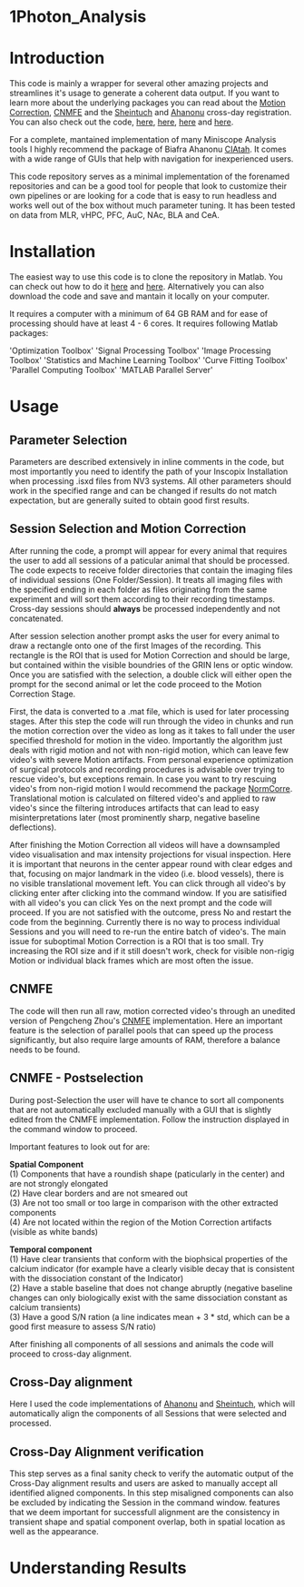 # 1Photon_Analysis

# Introduction #
This code is mainly a wrapper for several other amazing projects and streamlines it's usage to generate a coherent data output. If you want to learn more about the underlying packages you can read about the [Motion Correction](https://www.osapublishing.org/ol/abstract.cfm?uri=ol-33-2-156), [CNMFE](https://elifesciences.org/articles/28728) and the [Sheintuch](https://www.cell.com/cell-reports/pdf/S2211-1247(17)31430-4.pdf) and [Ahanonu](https://www.science.org/doi/full/10.1126/science.aap8586) cross-day registration. You can also check out the code, [here](https://www.mathworks.com/matlabcentral/fileexchange/18401-efficient-subpixel-image-registration-by-cross-correlation), [here](https://github.com/zhoupc/CNMF_E), [here](https://github.com/zivlab/CellReg) and [here](https://github.com/bahanonu/ciatah).

For a complete, mantained implementation of many Miniscope Analysis tools I highly recommend the package of Biafra Ahanonu [CIAtah](https://github.com/bahanonu/ciatah). It comes with a wide range of GUIs that help with navigation for inexperienced users. 

This code repository serves as a minimal implementation of the forenamed repositories and can be a good tool for people that look to customize their own pipelines or are looking for a code that is easy to run headless and works well out of the box without much parameter tuning. It has been tested on data from MLR, vHPC, PFC, AuC, NAc, BLA and CeA. 

# Installation #
The easiest way to use this code is to clone the repository in Matlab. You can check out how to do it [here](https://www.mathworks.com/help/matlab/matlab_prog/retrieve-from-git-repository.html) and [here](https://www.youtube.com/watch?v=O7A27uMduo0). Alternatively you can also download the code and save and mantain it locally on your computer. 

It requires a computer with a minimum of 64 GB RAM and for ease of processing should have at least 4 - 6 cores. It requires following Matlab packages:

'Optimization Toolbox'
'Signal Processing Toolbox'
'Image Processing Toolbox'
'Statistics and Machine Learning Toolbox'
'Curve Fitting Toolbox'
'Parallel Computing Toolbox'
'MATLAB Parallel Server'

# Usage #
## Parameter Selection ##
Parameters are described extensively in inline comments in the code, but most importantly you need to identify the path of your Inscopix Installation when processing .isxd files from NV3 systems. All other parameters should work in the specified range and can be changed if results do not match expectation, but are generally suited to obtain good first results.

## Session Selection and Motion Correction ##
After running the code, a prompt will appear for every animal that requires the user to add all sessions of a paticular animal that should be processed. The code expects to receive folder directories that contain the imaging files of individual sessions (One Folder/Session). It treats all imaging files with the specified ending in each folder as files originating from the same experiment and will sort them according to their recording timestamps. Cross-day sessions should **always** be processed independently and not concatenated.

After session selection another prompt asks the user for every animal to draw a rectangle onto one of the first Images of the recording. This rectangle is the ROI that is used for Motion Correction and should be large, but contained within the visible boundries of the GRIN lens or optic window. Once you are satisfied with the selection, a double click will either open the prompt for the second animal or let the code proceed to the Motion Correction Stage.

First, the data is converted to a .mat file, which is used for later processing stages. After this step the code will run through the video in chunks and run the motion correction over the video as long as it takes to fall under the user specified threshold for motion in the video. Importantly the algorithm just deals with rigid motion and not with non-rigid motion, which can leave few video's with severe Motion artifacts. From personal experience optimization of surgical protocols and recording procedures is advisable over trying to rescue video's, but exceptions remain. In case you want to try rescuing video's from non-rigid motion I would recommend the package [NormCorre](https://github.com/flatironinstitute/NoRMCorre). Translational motion is calculated on filtered video's and applied to raw video's since the filtering introduces artifacts that can lead to easy misinterpretations later (most prominently sharp, negative baseline deflections).

After finishing the Motion Correction all videos will have a downsampled video visualisation and max intensity projections for visual inspection. Here it is important that neurons in the center appear round with clear edges and that, focusing on major landmark in the video (i.e. blood vessels), there is no visible translational movement left. You can click through all video's by clicking enter after clicking into the command window. If you are satisified with all video's you can click Yes on the next prompt and the code will proceed.
If you are not satisfied with the outcome, press No and restart the code from the beginning. Currently there is no way to process individual Sessions and you will need to re-run the entire batch of video's. The main issue for suboptimal Motion Correction is a ROI that is too small. Try increasing the ROI size and if it still doesn't work, check for visible non-rigig Motion or individual black frames which are most often the issue.

## CNMFE ##
The code will then run all raw, motion corrected video's through an unedited version of Pengcheng Zhou's [CNMFE](https://github.com/zhoupc/CNMF_E) implementation. Here an important feature is the selection of parallel pools that can speed up the process significantly, but also require large amounts of RAM, therefore a balance needs to be found. 

## CNMFE - Postselection ##
During post-Selection the user will have te chance to sort all components that are not automatically excluded manually with a GUI that is slightly edited from the CNMFE implementation. Follow the instruction displayed in the command window to proceed.

Important features to look out for are:

**Spatial Component**  
(1) Components that have a roundish shape (paticularly in the center) and are not strongly elongated  
(2) Have clear borders and are not smeared out  
(3) Are not too small or too large in comparison with the other extracted components  
(4) Are not located within the region of the Motion Correction artifacts (visible as white bands)  

**Temporal component**  
(1) Have clear transients that conform with the biophsical properties of the calcium indicator (for example have a clearly visible decay that is consistent with the dissociation constant of the Indicator)  
(2) Have a stable baseline that does not change abruptly (negative baseline changes can only biologically exist with the same dissociation constant as calcium transients)  
(3) Have a good S/N ration (a line indicates mean + 3 * std, which can be a good first measure to assess S/N ratio)  

After finishing all components of all sessions and animals the code will proceed to cross-day alignment.

## Cross-Day alignment ##
Here I used the code implementations of [Ahanonu](https://github.com/bahanonu/ciatah) and [Sheintuch](https://www.cell.com/cell-reports/pdf/S2211-1247(17)31430-4.pdf), which will automatically align the components of all Sessions that were selected and processed.

## Cross-Day Alignment verification ##
This step serves as a final sanity check to verify the automatic output of the Cross-Day alignment results and users are asked to manually accept all identified aligned components. In this step misaligned components can also be excluded by indicating the Session in the command window. features that we deem important for successfull alignment are the consistency in transient shape and spatial component overlap, both in spatial location as well as the appearance.

# Understanding Results #








